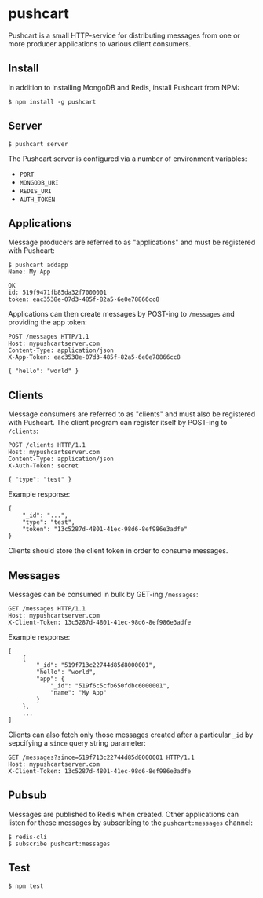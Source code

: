 # pushcart

Pushcart is a small HTTP-service for distributing messages from one or more producer applications to various client consumers.

## Install

In addition to installing MongoDB and Redis, install Pushcart from NPM:

    $ npm install -g pushcart

## Server

    $ pushcart server

The Pushcart server is configured via a number of environment variables:

* `PORT`
* `MONGODB_URI`
* `REDIS_URI`
* `AUTH_TOKEN`

## Applications

Message producers are referred to as "applications" and must be registered with Pushcart:

    $ pushcart addapp
    Name: My App

    OK
    id: 519f9471fb85da32f7000001
    token: eac3538e-07d3-485f-82a5-6e0e78866cc8

Applications can then create messages by POST-ing to `/messages` and providing the app token:

    POST /messages HTTP/1.1
    Host: mypushcartserver.com
    Content-Type: application/json
    X-App-Token: eac3538e-07d3-485f-82a5-6e0e78866cc8

    { "hello": "world" }

## Clients

Message consumers are referred to as "clients" and must also be registered with Pushcart.  The client program can register itself by POST-ing to `/clients`:

    POST /clients HTTP/1.1
    Host: mypushcartserver.com
    Content-Type: application/json
    X-Auth-Token: secret

    { "type": "test" }

Example response:

    {
        "_id": "...",
        "type": "test",
        "token": "13c5287d-4801-41ec-98d6-8ef986e3adfe"
    }

Clients should store the client token in order to consume messages.

## Messages

Messages can be consumed in bulk by GET-ing `/messages`:

    GET /messages HTTP/1.1
    Host: mypushcartserver.com
    X-Client-Token: 13c5287d-4801-41ec-98d6-8ef986e3adfe

Example response:

    [
        {
            "_id": "519f713c22744d85d8000001",
            "hello": "world",
            "app": {
                "_id": "519f6c5cfb650fdbc6000001",
                "name": "My App"
            }
        },
        ...
    ]

Clients can also fetch only those messages created after a particular `_id` by sepcifying a `since` query string parameter:

    GET /messages?since=519f713c22744d85d8000001 HTTP/1.1
    Host: mypushcartserver.com
    X-Client-Token: 13c5287d-4801-41ec-98d6-8ef986e3adfe

## Pubsub

Messages are published to Redis when created.  Other applications can listen for these messages by subscribing to the `pushcart:messages` channel:

    $ redis-cli
    $ subscribe pushcart:messages

## Test

    $ npm test